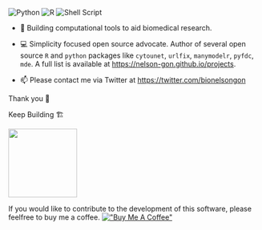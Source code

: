 

![Python](https://img.shields.io/badge/-Python-000?&logo=Python)
![R](https://img.shields.io/badge/-R-000?&logo=r&logoColor=00599C)
![Shell Script](https://img.shields.io/badge/-shell_script-000?logo=gnu-bash&logoColor=white)

- 🖤  Building computational tools to aid biomedical research. 

- 💻 Simplicity focused open source advocate. Author of several open source `R` and `python` packages like `cytounet`, `urlfix`, `manymodelr`, `pyfdc`, `mde`. A full list is available at https://nelson-gon.github.io/projects.

- 📫 Please contact me via Twitter at https://twitter.com/bionelsongon  



Thank you 🖤

Keep Building 🏗

<a href="https://stackoverflow.com/users/10323798/nelsongon">
  <img height="137px" src="https://stackoverflow-card.vercel.app/?userID=10323798&theme=dracula&showBorder=false" />
</a>


If you would like to contribute to the development of this software, please feelfree to buy me a coffee. [!["Buy Me A Coffee"](https://www.buymeacoffee.com/assets/img/custom_images/orange_img.png)](https://www.buymeacoffee.com/bionelsongon)

